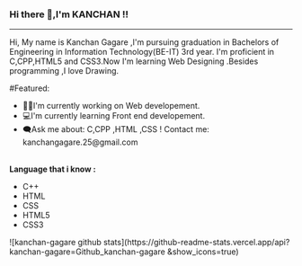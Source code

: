 ### Hi there 👋,I'm KANCHAN !!
<hr>
Hi, My name is Kanchan Gagare ,I'm pursuing graduation in Bachelors of Engineering in Information Technology(BE-IT) 3rd year.
I'm proficient in C,CPP,HTML5 and CSS3.Now I'm learning Web Designing .Besides programming ,I love Drawing.
<br>

 #Featured:
 <ul><li>👩‍💻I'm currently working on Web developement.
     <li>💻I'm currently learning Front end developement.
      <li>🗨Ask me about: C,CPP ,HTML ,CSS !
       <li💬>Contact me: kanchangagare.25@gmail.com
            </ul><br>
 <b>Language that i know :</b>
<ul><li>C++
     <li>HTML
       <li>CSS
         <li>HTML5
           <li>CSS3
             </ul>  
           ![kanchan-gagare github stats](https://github-readme-stats.vercel.app/api?kanchan-gagare=Github_kanchan-gagare &show_icons=true)
             <!--
**kanchan-gagare/kanchan-gagare** is a ✨ _special_ ✨ repository because its `README.md` (this file) appears on your GitHub profile.

Here are some ideas to get you started:-->
